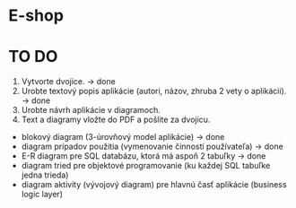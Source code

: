 # E-shop
# TO DO
1. Vytvorte dvojice. -> done
2. Urobte textový popis aplikácie (autori, názov, zhruba 2 vety o aplikácii). -> done
3. Urobte návrh aplikácie v diagramoch.
4. Text a diagramy vložte do PDF a pošlite za dvojicu.

* blokový diagram (3-úrovňový model aplikácie) -> done
* diagram prípadov použitia (vymenovanie činností používateľa) -> done
* E-R diagram pre SQL databázu, ktorá má aspoň 2 tabuľky -> done
* diagram tried pre objektové programovanie (ku každej SQL tabuľke jedna trieda)
* diagram aktivity (vývojový diagram) pre hlavnú časť aplikácie (business logic layer)
